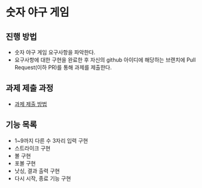 # 숫자 야구 게임
## 진행 방법
* 숫자 야구 게임 요구사항을 파악한다.
* 요구사항에 대한 구현을 완료한 후 자신의 github 아이디에 해당하는 브랜치에 Pull Request(이하 PR)를 통해 과제를 제출한다.

## 과제 제출 과정
* [과제 제출 방법](https://github.com/next-step/nextstep-docs/tree/master/precourse)

## 기능 목록
* 1~9까지 다른 수 3자리 입력 구현
* 스트라이크 구현
* 볼 구현
* 포볼 구현
* 낫싱, 결과 출력 구현
* 다시 시작, 종료 기능 구현